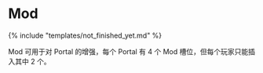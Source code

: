 # Mod

{% include "templates/not_finished_yet.md" %}

Mod 可用于对 Portal 的增强，每个 Portal 有 4 个 Mod 槽位，但每个玩家只能插入其中 2 个。


